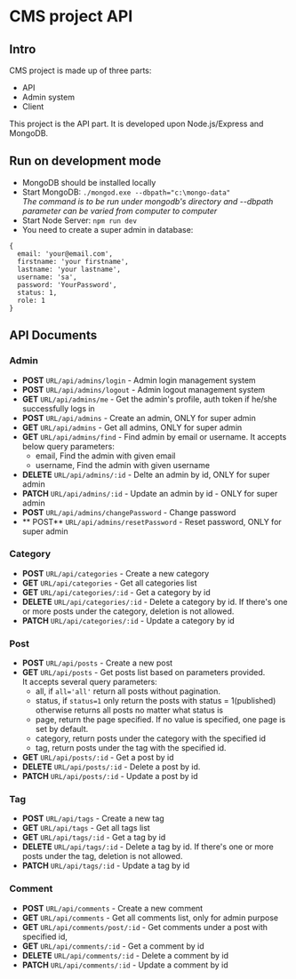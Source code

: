 # CMS project API

## Intro

CMS project is made up of three parts:

- API
- Admin system
- Client

This project is the API part. It is developed upon Node.js/Express and MongoDB.

## Run on development mode

- MongoDB should be installed locally
- Start MongoDB: `./mongod.exe --dbpath="c:\mongo-data"`<br> _The command is to be run under mongodb's directory and --dbpath parameter can be varied from computer to computer_
- Start Node Server: `npm run dev`
- You need to create a super admin in database:

```
{
  email: 'your@email.com',
  firstname: 'your firstname',
  lastname: 'your lastname',
  username: 'sa',
  password: 'YourPassword',
  status: 1,
  role: 1
}
```

## API Documents

### Admin

- **POST** `URL/api/admins/login` - Admin login management system
- **POST** `URL/api/admins/logout` - Admin logout management system
- **GET** `URL/api/admins/me` - Get the admin's profile, auth token if he/she successfully logs in
- **POST** `URL/api/admins` - Create an admin, ONLY for super admin
- **GET** `URL/api/admins` - Get all admins, ONLY for super admin
- **GET** `URL/api/admins/find` - Find admin by email or username. It accepts below query parameters:
  - email, Find the admin with given email
  - username, Find the admin with given username
- **DELETE** `URL/api/admins/:id` - Delte an admin by id, ONLY for super admin
- **PATCH** `URL/api/admins/:id` - Update an admin by id - ONLY for super admin
- **POST** `URL/api/admins/changePassword` - Change password
- ** POST** `URL/api/admins/resetPassword` - Reset password, ONLY for super admin

### Category

- **POST** `URL/api/categories` - Create a new category
- **GET** `URL/api/categories` - Get all categories list
- **GET** `URL/api/categories/:id` - Get a category by id
- **DELETE** `URL/api/categories/:id` - Delete a category by id. If there's one or more posts under the category, deletion is not allowed.
- **PATCH** `URL/api/categories/:id` - Update a category by id

### Post

- **POST** `URL/api/posts` - Create a new post
- **GET** `URL/api/posts` - Get posts list based on parameters provided.<br>
  It accepts several query parameters:
  - all, if `all='all'` return all posts without pagination.
  - status, if `status=1` only return the posts with status = 1(published) otherwise returns all posts no matter what status is
  - page, return the page specified. If no value is specified, one page is set by default.
  - category, return posts under the category with the specified id
  - tag, return posts under the tag with the specified id.
- **GET** `URL/api/posts/:id` - Get a post by id
- **DELETE** `URL/api/posts/:id` - Delete a post by id.
- **PATCH** `URL/api/posts/:id` - Update a post by id

### Tag

- **POST** `URL/api/tags` - Create a new tag
- **GET** `URL/api/tags` - Get all tags list
- **GET** `URL/api/tags/:id` - Get a tag by id
- **DELETE** `URL/api/tags/:id` - Delete a tag by id. If there's one or more posts under the tag, deletion is not allowed.
- **PATCH** `URL/api/tags/:id` - Update a tag by id

### Comment

- **POST** `URL/api/comments` - Create a new comment
- **GET** `URL/api/comments` - Get all comments list, only for admin purpose
- **GET** `URL/api/comments/post/:id` - Get comments under a post with specified id,
- **GET** `URL/api/comments/:id` - Get a comment by id
- **DELETE** `URL/api/comments/:id` - Delete a comment by id
- **PATCH** `URL/api/comments/:id` - Update a comment by id
